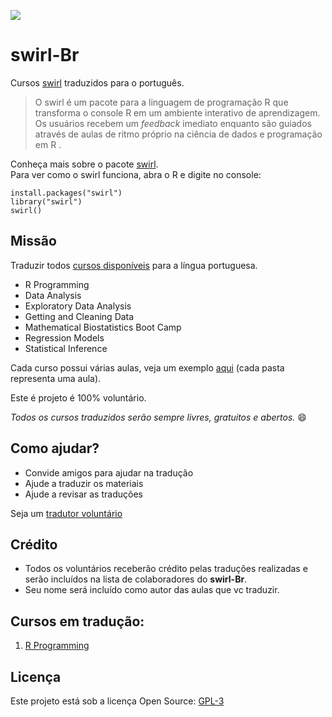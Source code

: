 ![](http://i.imgur.com/fNC9TLa.jpg)

# swirl-Br

Cursos [swirl](http://swirlstats.com/) traduzidos para o português.

> O swirl é um pacote para a linguagem de programação R que transforma o console R em um ambiente interativo de aprendizagem. Os usuários recebem um _feedback_ imediato enquanto são guiados através de aulas de ritmo próprio na ciência de dados e programação em R .

Conheça mais sobre o pacote [swirl](http://swirlstats.com/).  
Para ver como o swirl funciona, abra o R e digite no console:

```{r}
install.packages("swirl")
library("swirl")
swirl()
```

## Missão

Traduzir todos [cursos disponíveis](https://github.com/swirldev/swirl_courses) para a língua portuguesa. 

 * R Programming
 * Data Analysis
 * Exploratory Data Analysis
 * Getting and Cleaning Data
 * Mathematical Biostatistics Boot Camp
 * Regression Models
 * Statistical Inference

Cada curso possui várias aulas, veja um exemplo [aqui](https://github.com/swirldev/swirl_courses/tree/master/R_Programming) (cada pasta representa uma aula).

Este é projeto é 100% voluntário. 

_Todos os cursos traduzidos serão sempre livres, gratuitos e abertos._ :smile:
 
## Como ajudar?

 * Convide amigos para ajudar na tradução
 * Ajude a traduzir os materiais
 * Ajude a revisar as traduções

Seja um [tradutor voluntário](https://github.com/paternogbc/cursos_swirl-Br/wiki/Como-Ajudar) 

## Crédito

 * Todos os voluntários receberão crédito pelas traduções realizadas e serão incluídos na lista de colaboradores do __swirl-Br__.
 * Seu nome será incluído como autor das aulas que vc traduzir.

## Cursos em tradução:
 1. [R Programming](https://github.com/swirldev/swirl_courses/tree/master/R_Programming_Alt)

## Licença

Este projeto está sob a licença Open Source: [GPL-3](https://github.com/paternogbc/cursos_swirl/blob/master/license)
 

